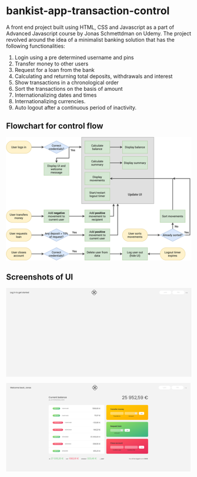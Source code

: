 # bankist-app-transaction-control

A front end project built using HTML, CSS and Javascript as a part of Advanced Javascript course by Jonas Schmettdman on Udemy. The project revolved around the idea of a minimalist banking solution that has the following functionalities:
1. Login using a pre determined username and pins
2. Transfer money to other users
3. Request for a loan from the bank
4. Calculating and returning total deposits, withdrawals and interest
5. Show transactions in a chronological order
6. Sort the transactions on the basis of amount
7. Internationalizing dates and times
8. Internationalizing currencies.
9. Auto logout after a continuous period of inactivity.


## Flowchart for control flow
![](https://github.com/Sushant-Mittal/bankist-app-transaction-control/blob/main/Bankist-flowchart.png)


## Screenshots of UI
![](https://github.com/Sushant-Mittal/bankist-app-transaction-control/blob/main/image.png)

![](https://github.com/Sushant-Mittal/bankist-app-transaction-control/blob/main/screenshot-127.0.0.1_5501-2024.09.27-14_52_31.png)
